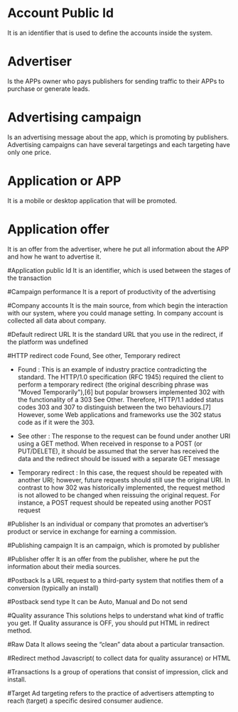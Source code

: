
# Account Public Id
It is an identifier that is used to define the accounts inside the system.   

# Advertiser 
Is the APPs owner who pays publishers for sending traffic to their APPs to purchase or generate leads.

# Advertising campaign
Is an advertising message about the app, which is promoting by publishers. Advertising campaigns can have several targetings and each targeting have only one price.

# Application or APP
It is a mobile or desktop application that will be promoted.

# Application offer
It is an offer from the advertiser, where he put all information about the APP and how he want to advertise it.

#Application public Id
It is an identifier, which is used between the stages of the transaction

#Campaign performance
It is a report of productivity of the advertising 

#Company accounts
It is the main source, from which begin the interaction with our system, where you could manage setting. In company account is collected all data about company.

#Default redirect URL
It is  the standard URL that you use in the redirect, if the platform was undefined

#HTTP redirect code
Found, See other, Temporary redirect

* Found : This is an example of industry practice contradicting the standard. The HTTP/1.0 specification (RFC 1945) required the client to perform a temporary redirect (the original describing phrase was "Moved Temporarily"),[6] but popular browsers implemented 302 with the functionality of a 303 See Other. Therefore, HTTP/1.1 added status codes 303 and 307 to distinguish between the two behaviours.[7] However, some Web applications and frameworks use the 302 status code as if it were the 303.

* See other : The response to the request can be found under another URI using a GET method. When received in response to a POST (or PUT/DELETE), it should be assumed that the server has received the data and the redirect should be issued with a separate GET message

* Temporary redirect : In this case, the request should be repeated with another URI; however, future requests should still use the original URI. In contrast to how 302 was historically implemented, the request method is not allowed to be changed when reissuing the original request. For instance, a POST request should be repeated using another POST request

#Publisher
Is an individual or company that promotes an advertiser’s product or service in exchange for earning a commission. 

#Publishing campaign
It is an campaign, which is promoted by publisher    

#Publisher offer
It is an offer from the publisher, where he put the information about their media sources. 

#Postback
Is a URL request to a third-party system that notifies them of a conversion (typically an install)

#Postback send type
It can be Auto, Manual and Do not send

#Quality assurance
This solutions helps to understand what kind of traffic you get. If Quality assurance is OFF, you should put HTML in redirect method.  

#Raw Data
It allows seeing the “clean” data about a particular transaction. 

#Redirect method
Javascript( to collect data for quality assurance) or HTML   

#Transactions
Is a group of operations that consist of impression, click and install.

#Target
Ad targeting refers to the practice of advertisers attempting to reach (target) a specific desired consumer audience.

